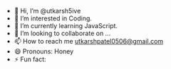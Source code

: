 - 👋 Hi, I’m @utkarsh5ive
- 👀 I’m interested in Coding.
- 🌱 I’m currently learning JavaScript.
- 💞️ I’m looking to collaborate on ...
- 📫 How to reach me utkarshpatel0506@gmail.com
- 😄 Pronouns: Honey
- ⚡ Fun fact: 

<!---
utkarsh5ive/utkarsh5ive is a ✨ special ✨ repository because its `README.md` (this file) appears on your GitHub profile.
You can click the Preview link to take a look at your changes.
--->
